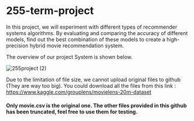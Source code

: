 # 255-term-project

In this project, we will experiment with different types of recommender systems algorithms. By evaluating and comparing the accuracy of different models, find out the best combination of these models to create a high-precision hybrid movie recommendation system. 

The overview of our project System is shown below.

![255project (2)](https://user-images.githubusercontent.com/42012316/99862686-880e9580-2b4f-11eb-8e74-fb33e70e87c0.jpeg)


Due to the limitation of file size, we cannot upload original files to github (They are way too big). You could download all the files from this link : 
https://www.kaggle.com/grouplens/movielens-20m-dataset

#### Only movie.csv is the original one. The other files provided in this github has been truncated, feel free to use them for testing.
